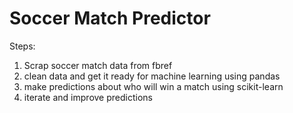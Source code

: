 # Soccer Match Predictor

Steps:
1. Scrap soccer match data from fbref
2. clean data and get it ready for machine learning using pandas 
3. make predictions about who will win a match using scikit-learn 
4. iterate and improve predictions 